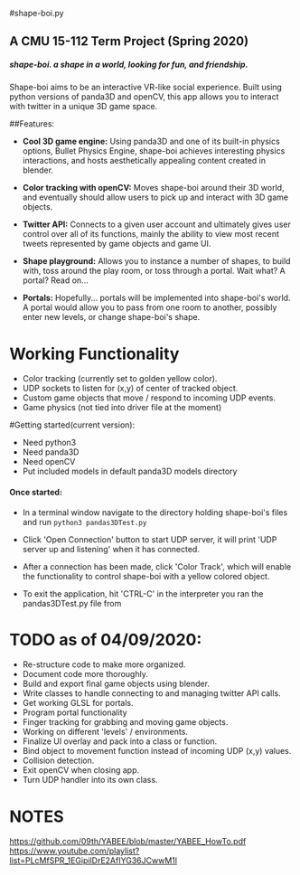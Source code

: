 
#shape-boi.py
## A CMU 15-112 Term Project (Spring 2020)

##### **shape-boi.  a shape in a world, looking for fun, and friendship.**

Shape-boi aims to be an interactive VR-like social experience.  Built using python versions of panda3D and openCV, this app allows you to interact with twitter in a unique 3D game space.

##Features:
* **Cool 3D game engine:** Using panda3D and one of its built-in physics options, Bullet Physics Engine, shape-boi achieves interesting physics interactions, and hosts aesthetically appealing content created in blender.

* **Color tracking with openCV:** Moves shape-boi around their 3D world, and eventually should allow users to pick up and interact with 3D game objects.

* **Twitter API:** Connects to a given user account and ultimately gives user control over all of its functions, mainly the ability to view most recent tweets represented by game objects and game UI.

* **Shape playground:** Allows you to instance a number of shapes, to build with, toss around the play room, or toss through a portal.  Wait what? A portal? Read on...

* **Portals:** Hopefully... portals will be implemented into shape-boi's world.  A portal would allow you to pass from one room to another, possibly enter new levels, or change shape-boi's shape.

# Working Functionality
* Color tracking (currently set to golden yellow color).
* UDP sockets to listen for (x,y) of center of tracked object.
* Custom game objects that move / respond to incoming UDP events.
* Game physics (not tied into driver file at the moment)

#Getting started(current version):
- Need python3
- Need panda3D
- Need openCV
- Put included models in default panda3D models directory

#### Once started:
- In a terminal window navigate to the directory holding shape-boi's files and run `python3 pandas3DTest.py`

- Click 'Open Connection' button to start UDP server, it will print 'UDP server up and listening' when it has connected.

- After a connection has been made, click 'Color Track', which will enable the functionality to control shape-boi with a yellow colored object.

- To exit the application, hit 'CTRL-C' in the interpreter you ran the pandas3DTest.py file from

# TODO as of 04/09/2020:
* Re-structure code to make more organized.
* Document code more thoroughly.
* Build and export final game objects using blender.
* Write classes to handle connecting to and managing twitter API calls.
* Get working GLSL for portals.
* Program portal functionality
* Finger tracking for grabbing and moving game objects.
* Working on different 'levels' / environments.
* Finalize UI overlay and pack into a class or function.
* Bind object to movement function instead of incoming UDP (x,y) values.
* Collision detection.
* Exit openCV when closing app.
* Turn UDP handler into its own class.


# NOTES
https://github.com/09th/YABEE/blob/master/YABEE_HowTo.pdf
https://www.youtube.com/playlist?list=PLcMfSPR_1EGipilDrE2AfIYG36JCwwM1l
